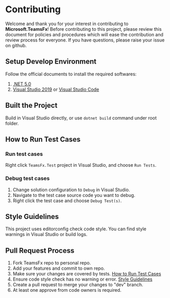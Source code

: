 # Contributing

Welcome and thank you for your interest in contributing to **Microsoft.TeamsFx**! Before contributing to this project, please review this document for policies and procedures which will ease the contribution and review process for everyone. If you have questions, please raise your issue on github.

## Setup Develop Environment

Follow the official documents to install the required softwares:
1. [.NET 5.0](https://dotnet.microsoft.com/download/dotnet/5.0)
2. [Visual Studio 2019](https://visualstudio.microsoft.com/vs/) or [Visual Studio Code](https://code.visualstudio.com/)

## Built the Project

Build in Visual Studio directly, or use `dotnet build` command under root folder.

## How to Run Test Cases

### Run test cases

Right click `TeamsFx.Test` project in Visual Studio, and choose `Run Tests`.

### Debug test cases

1. Change solution configuration to `Debug` in Visual Studio.
2. Navigate to the test case source code you want to debug.
3. Right click the test case and choose `Debug Test(s)`.

## Style Guidelines

This project uses editorconfig check code style. You can find style warnings in Visual Studio or build logs.

## Pull Request Process

1. Fork TeamsFx repo to personal repo.
2. Add your features and commit to own repo.
3. Make sure your changes are covered by tests. [How to Run Test Cases](#how-to-run-test-cases)
4. Ensure code style check has no warning or error. [Style Guidelines](#style-guidelines)
5. Create a pull request to merge your changes to "dev" branch.
6. At least one approve from code owners is required.
